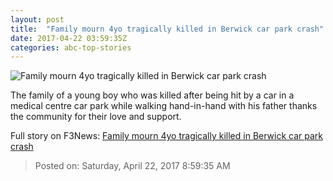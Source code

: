 ```yaml
---
layout: post
title:  "Family mourn 4yo tragically killed in Berwick car park crash"
date: 2017-04-22 03:59:35Z
categories: abc-top-stories
---
```


![Family mourn 4yo tragically killed in Berwick car park crash](http://www.abc.net.au/news/image/8464002-1x1-700x700.jpg)

The family of a young boy who was killed after being hit by a car in a medical centre car park while walking hand-in-hand with his father thanks the community for their love and support.


Full story on F3News: [Family mourn 4yo tragically killed in Berwick car park crash](http://www.f3nws.com/n/Jrg4BH)

> Posted on: Saturday, April 22, 2017 8:59:35 AM

